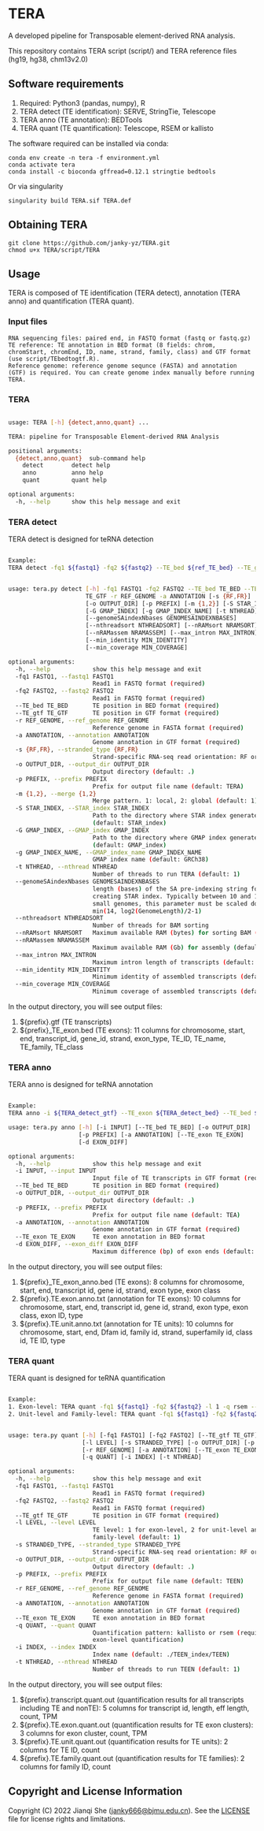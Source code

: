 # TERA
A developed pipeline for Transposable element-derived RNA analysis.

This repository contains TERA script (script/) and TERA reference files (hg19, hg38, chm13v2.0)
## Software requirements

1. Required: Python3 (pandas, numpy), R
2. TERA detect (TE identification): SERVE, StringTie, Telescope
3. TERA anno (TE annotation): BEDTools
4. TERA quant (TE quantification): Telescope, RSEM or kallisto

The software required can be installed via conda:
```
conda env create -n tera -f environment.yml
conda activate tera
conda install -c bioconda gffread=0.12.1 stringtie bedtools
```

Or via singularity
```
singularity build TERA.sif TERA.def
```

## Obtaining TERA

```
git clone https://github.com/janky-yz/TERA.git
chmod u+x TERA/script/TERA
```

## Usage

TERA is composed of TE identification (TERA detect), annotation (TERA anno) and quantification (TERA quant).

### Input files

```
RNA sequencing files: paired end, in FASTQ format (fastq or fastq.gz)
TE reference: TE annotation in BED format (8 fields: chrom, chromStart, chromEnd, ID, name, strand, family, class) and GTF format (use script/TEbedtogtf.R).
Reference genome: reference genome sequnce (FASTA) and annotation (GTF) is required. You can create genome index manually before running TERA.
```

### TERA

```bash

usage: TERA [-h] {detect,anno,quant} ...

TERA: pipeline for Transposable Element-derived RNA Analysis

positional arguments:
  {detect,anno,quant}  sub-command help
    detect        detect help
    anno          anno help
    quant         quant help

optional arguments:
  -h, --help      show this help message and exit
```

### TERA detect

TERA detect is designed for teRNA detection

```bash

Example:
TERA detect -fq1 ${fastq1} -fq2 ${fastq2} --TE_bed ${ref_TE_bed} --TE_gtf ${ref_TE_gtf} -p ${prefix} -r ${ref_genome_fasta} -a ${ref_genome_gtf} -t ${nthread}
```

```bash

usage: tera.py detect [-h] -fq1 FASTQ1 -fq2 FASTQ2 --TE_bed TE_BED --TE_gtf
                      TE_GTF -r REF_GENOME -a ANNOTATION [-s {RF,FR}]
                      [-o OUTPUT_DIR] [-p PREFIX] [-m {1,2}] [-S STAR_INDEX]
                      [-G GMAP_INDEX] [-g GMAP_INDEX_NAME] [-t NTHREAD]
                      [--genomeSAindexNbases GENOMESAINDEXNBASES]
                      [--nthreadsort NTHREADSORT] [--nRAMsort NRAMSORT]
                      [--nRAMassem NRAMASSEM] [--max_intron MAX_INTRON]
                      [--min_identity MIN_IDENTITY]
                      [--min_coverage MIN_COVERAGE]

optional arguments:
  -h, --help            show this help message and exit
  -fq1 FASTQ1, --fastq1 FASTQ1
                        Read1 in FASTQ format (required)
  -fq2 FASTQ2, --fastq2 FASTQ2
                        Read1 in FASTQ format (required)
  --TE_bed TE_BED       TE position in BED format (required)
  --TE_gtf TE_GTF       TE position in GTF format (required)
  -r REF_GENOME, --ref_genome REF_GENOME
                        Reference genome in FASTA format (required)
  -a ANNOTATION, --annotation ANNOTATION
                        Genome annotation in GTF format (required)
  -s {RF,FR}, --stranded_type {RF,FR}
                        Strand-specific RNA-seq read orientation: RF or FR
  -o OUTPUT_DIR, --output_dir OUTPUT_DIR
                        Output directory (default: .)
  -p PREFIX, --prefix PREFIX
                        Prefix for output file name (default: TERA)
  -m {1,2}, --merge {1,2}
                        Merge pattern. 1: local, 2: global (default: 1)
  -S STAR_INDEX, --STAR_index STAR_INDEX
                        Path to the directory where STAR index generated
                        (default: STAR_index)
  -G GMAP_INDEX, --GMAP_index GMAP_INDEX
                        Path to the directory where GMAP index generated
                        (default: GMAP_index)
  -g GMAP_INDEX_NAME, --GMAP_index_name GMAP_INDEX_NAME
                        GMAP index name (default: GRCh38)
  -t NTHREAD, --nthread NTHREAD
                        Number of threads to run TERA (default: 1)
  --genomeSAindexNbases GENOMESAINDEXNBASES
                        length (bases) of the SA pre-indexing string for
                        creating STAR index. Typically between 10 and 15. For
                        small genomes, this parameter must be scaled down to
                        min(14, log2(GenomeLength)/2-1)
  --nthreadsort NTHREADSORT
                        Number of threads for BAM sorting
  --nRAMsort NRAMSORT   Maximum available RAM (bytes) for sorting BAM (default: 10000000000).
  --nRAMassem NRAMASSEM
                        Maximum available RAM (Gb) for assembly (default: 10G)
  --max_intron MAX_INTRON
                        Maximum intron length of transcripts (default: 200000)
  --min_identity MIN_IDENTITY
                        Minimum identity of assembled transcripts (default: 0.95)
  --min_coverage MIN_COVERAGE
                        Minimum coverage of assembled transcripts (default: 0.95)
```

In the output directory, you will see output files:
1. ${prefix}.gtf (TE transcripts)
2. ${prefix}_TE_exon.bed (TE exons): 11 columns for chromosome, start, end, transcript_id, gene_id, strand, exon_type, TE_ID, TE_name, TE_family, TE_class

### TERA anno

TERA anno is designed for teRNA annotation

```bash

Example:
TERA anno -i ${TERA_detect_gtf} --TE_exon ${TERA_detect_bed} --TE_bed ${ref_TE_bed} -p ${prefix} -a ${ref_genome_gtf}
```

```bash
usage: tera.py anno [-h] [-i INPUT] [--TE_bed TE_BED] [-o OUTPUT_DIR]
                    [-p PREFIX] [-a ANNOTATION] [--TE_exon TE_EXON]
                    [-d EXON_DIFF]

optional arguments:
  -h, --help            show this help message and exit
  -i INPUT, --input INPUT
                        Input file of TE transcripts in GTF format (required)
  --TE_bed TE_BED       TE position in BED format (required)
  -o OUTPUT_DIR, --output_dir OUTPUT_DIR
                        Output directory (default: .)
  -p PREFIX, --prefix PREFIX
                        Prefix for output file name (default: TEA)
  -a ANNOTATION, --annotation ANNOTATION
                        Genome annotation in GTF format (required)
  --TE_exon TE_EXON     TE exon annotation in BED format
  -d EXON_DIFF, --exon_diff EXON_DIFF
                        Maximum difference (bp) of exon ends (default: 5)
```

In the output directory, you will see output files:
1. ${prefix}_TE_exon_anno.bed (TE exons): 8 columns for chromosome, start, end, transcript id, gene id, strand, exon type, exon class
2. ${prefix}.TE.exon.anno.txt (annotation for TE exons): 10 columns for chromosome, start, end, transcript id, gene id, strand, exon type, exon class, exon ID, type
3. ${prefix}.TE.unit.anno.txt (annotation for TE units): 10 columns for chromosome, start, end, Dfam id, family id, strand, superfamily id, class id, TE ID, type

### TERA quant

TERA quant is designed for teRNA quantification

```bash

Example:
1. Exon-level: TERA quant -fq1 ${fastq1} -fq2 ${fastq2} -l 1 -q rsem --TE_gtf ${TERA_detect_gtf} --TE_exon ${TERA_anno_bed} -p ${prefix} -r ${ref_genome_fasta} -a ${ref_genome_gtf} -t ${nthread}
2. Unit-level and Family-level: TERA quant -fq1 ${fastq1} -fq2 ${fastq2} -l 2 --TE_gtf ${ref_TE_gtf} -p ${prefix} -r ${ref_genome_fasta} -a ${ref_genome_gtf} -t ${nthread}
```

```bash

usage: tera.py quant [-h] [-fq1 FASTQ1] [-fq2 FASTQ2] [--TE_gtf TE_GTF]
                     [-l LEVEL] [-s STRANDED_TYPE] [-o OUTPUT_DIR] [-p PREFIX]
                     [-r REF_GENOME] [-a ANNOTATION] [--TE_exon TE_EXON]
                     [-q QUANT] [-i INDEX] [-t NTHREAD]

optional arguments:
  -h, --help            show this help message and exit
  -fq1 FASTQ1, --fastq1 FASTQ1
                        Read1 in FASTQ format (required)
  -fq2 FASTQ2, --fastq2 FASTQ2
                        Read1 in FASTQ format (required)
  --TE_gtf TE_GTF       TE position in GTF format (required)
  -l LEVEL, --level LEVEL
                        TE level: 1 for exon-level, 2 for unit-level and
                        family-level (default: 1)
  -s STRANDED_TYPE, --stranded_type STRANDED_TYPE
                        Strand-specific RNA-seq read orientation: RF or FR
  -o OUTPUT_DIR, --output_dir OUTPUT_DIR
                        Output directory (default: .)
  -p PREFIX, --prefix PREFIX
                        Prefix for output file name (default: TEEN)
  -r REF_GENOME, --ref_genome REF_GENOME
                        Reference genome in FASTA format (required)
  -a ANNOTATION, --annotation ANNOTATION
                        Genome annotation in GTF format (required)
  --TE_exon TE_EXON     TE exon annotation in BED format
  -q QUANT, --quant QUANT
                        Quantification pattern: kallisto or rsem (required for
                        exon-level quantification)
  -i INDEX, --index INDEX
                        Index name (default: ./TEEN_index/TEEN)
  -t NTHREAD, --nthread NTHREAD
                        Number of threads to run TEEN (default: 1)
```

In the output directory, you will see output files:
1. ${prefix}.transcript.quant.out (quantification results for all transcripts including TE and nonTE): 5 columns for transcript id, length, eff length, count, TPM
2. ${prefix}.TE.exon.quant.out (quantification results for TE exon clusters): 3 columns for exon cluster, count, TPM
3. ${prefix}.TE.unit.quant.out (quantification results for TE units): 2 columns for TE ID, count
4. ${prefix}.TE.family.quant.out (quantification results for TE families): 2 columns for family ID, count

## Copyright and License Information

Copyright (C) 2022 Jianqi She (janky666@bjmu.edu.cn). See the [LICENSE](https://github.com/janky-yz/TERA/blob/main/LICENSE) file for license rights and limitations.
